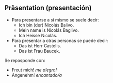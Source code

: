 ## Präsentation (presentación)

* Para presentarse a si mismo se suele decir:
  * Ich bin (der) Nicolás Balivo.
  * Mein name is Nicolás Baglivo.
  * Ich Heisse Nicolás.
* Para presentar a otras personas se puede decir:
  * Das ist Herr Castells.
  * Das ist Frau Baucek.
 

Se reposponde con:
  * Freut mich! _me alegro!_
  * Angenehm! _encantado/a_
